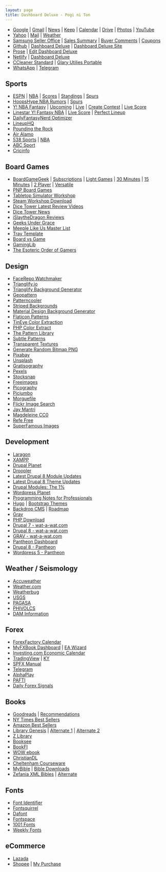 ```yaml
---
layout: page
title: Dashboard Deluxe - Pogi ni Ton
---
```


- [Google](http://google.com) \| [Gmail](http://gmail.com) \| [News](http://news.google.com/?hl=en-PH&gl=PH&ceid=PH:en) \|  [Keep](http://keep.google.com/) \| [Calendar](http://calendar.google.com) \| [Drive](http://drive.google.com) \| [Photos](http://photos.google.com) \| [YouTube](https://www.youtube.com/feed/subscriptions)
- [Yahoo](http://mail.yahoo.com) \|  [Mail](http://mail.yahoo.com) \| [Weather](http://yahoo.com/news/weather/philippines/pasig/pasig-1187115)
- [Samsung Seller Office](http://seller.samsungapps.com) \| [Sales Summary](http://seller.samsungapps.com/accounting/accountingList.as) \| [Buyer Comments](http://seller.samsungapps.com/comment/getCommentList.as) \| [Coupons](http://seller.samsungapps.com/product/promotion/promotioncoupon.as)
- [Github](http://github.com) \| [Dashboard Deluxe](http://github.com/dashboarddeluxe/) \| [Dashboard Deluxe Site](http://github.com/dashboarddeluxe/dashboarddeluxe.github.io)
- [Prose](http://prose.io) \| [Edit Dashboard Deluxe](http://prose.io/#dashboarddeluxe/dashboarddeluxe.github.io/edit/master/index.md)
- [Netlify](http://app.netlify.com/) \| [Dashboard Deluxe](http://dashboarddeluxe.netlify.com)
- [CCleaner Standard](https://www.ccleaner.com/ccleaner/download/standard) \| [Glary Utilies Portable](http://download.glarysoft.com/guportable.zip)
- [WhatsApp](https://web.whatsapp.com/) \| [Telegram](https://web.telegram.org/)

## Sports
- [ESPN](http://global.espn.com/?src=com) \| [NBA](http://espn.com/nba) \| [Scores](http://www.espn.com/nba/scoreboard) \| [Standings](http://www.espn.com/nba/standings) \| [Spurs](http://www.espn.com/nba/team/_/name/sa/san-antonio-spurs)
- [HoopsHype NBA Rumors](http://hoopshype.com/rumors) \| [Spurs](http://hoopshype.com/team/san-antonio-spurs/)
- [Y! NBA Fantasy](http://sports.yahoo.com/dailyfantasy) \| [Upcoming](http://sports.yahoo.com/dailyfantasy/contests/upcoming) \| [Live](http://sports.yahoo.com/dailyfantasy/contests/live) \| [Create Contest](http://sports.yahoo.com/dailyfantasy/contest/create) \| [Live Score](http://sports.yahoo.com/dailyfantasy/research/live)
- [Linestar Y! Fantasy NBA](http://www.linestarapp.com/DailyDashboard/Sport/NBA/Site/Yahoo) \| [Live Score](http://www.linestarapp.com/LiveScoring/Sport/NBA/Site/Yahoo) \| [Perfect Lineup](http://www.linestarapp.com/Perfect/Sport/NBA/Site/Yahoo)
- [DailyFantasyNerd Optimizer](http://dailyfantasynerd.com/optimizer/yahoo/nba)
- [LineupHQ](https://rotogrinders.com/lineuphq/nba?site=yahoo)
- [Pounding the Rock](http://www.poundingtherock.com/)
- [Air Alamo](https://airalamo.com/)
- [538 Sports](http://fivethirtyeight.com/sports/) \| [NBA](http://fivethirtyeight.com/tag/nba/)
- [ABC Sport](http://abc.net.au/news/sport/)
- [Cricinfo](http://espncricinfo.com/?edition-view=espncricinfo-en-au&set=true)

## Board Games
- [BoardGameGeek](http://boardgamegeek.com) \| [Subscriptions](http://boardgamegeek.com/subscriptions) \| [Light Games](https://boardgamegeek.com/search/boardgame?sort=rank&advsearch=1&q=&include%5Bdesignerid%5D=&include%5Bpublisherid%5D=&geekitemname=&range%5Byearpublished%5D%5Bmin%5D=&range%5Byearpublished%5D%5Bmax%5D=&range%5Bminage%5D%5Bmax%5D=&range%5Bnumvoters%5D%5Bmin%5D=&range%5Bnumweights%5D%5Bmin%5D=&range%5Bminplayers%5D%5Bmax%5D=&range%5Bmaxplayers%5D%5Bmin%5D=&range%5Bleastplaytime%5D%5Bmin%5D=&range%5Bplaytime%5D%5Bmax%5D=&floatrange%5Bavgrating%5D%5Bmin%5D=&floatrange%5Bavgrating%5D%5Bmax%5D=&floatrange%5Bavgweight%5D%5Bmin%5D=1&floatrange%5Bavgweight%5D%5Bmax%5D=2&colfiltertype=&searchuser=jorap&playerrangetype=normal&B1=Submit) \| [30 Minutes](https://boardgamegeek.com/search/boardgame?sort=rank&advsearch=1&q=&include%5Bdesignerid%5D=&include%5Bpublisherid%5D=&geekitemname=&range%5Byearpublished%5D%5Bmin%5D=&range%5Byearpublished%5D%5Bmax%5D=&range%5Bminage%5D%5Bmax%5D=&range%5Bnumvoters%5D%5Bmin%5D=&range%5Bnumweights%5D%5Bmin%5D=&range%5Bminplayers%5D%5Bmax%5D=&range%5Bmaxplayers%5D%5Bmin%5D=&range%5Bleastplaytime%5D%5Bmin%5D=&range%5Bplaytime%5D%5Bmax%5D=30&floatrange%5Bavgrating%5D%5Bmin%5D=&floatrange%5Bavgrating%5D%5Bmax%5D=&floatrange%5Bavgweight%5D%5Bmin%5D=1&floatrange%5Bavgweight%5D%5Bmax%5D=2&colfiltertype=&searchuser=&playerrangetype=normal&B1=Submit) \| [15 Minutes](https://boardgamegeek.com/search/boardgame?sort=rank&advsearch=1&q=&include%5Bdesignerid%5D=&include%5Bpublisherid%5D=&geekitemname=&range%5Byearpublished%5D%5Bmin%5D=&range%5Byearpublished%5D%5Bmax%5D=&range%5Bminage%5D%5Bmax%5D=&range%5Bnumvoters%5D%5Bmin%5D=&range%5Bnumweights%5D%5Bmin%5D=&range%5Bminplayers%5D%5Bmax%5D=&range%5Bmaxplayers%5D%5Bmin%5D=&range%5Bleastplaytime%5D%5Bmin%5D=&range%5Bplaytime%5D%5Bmax%5D=15&floatrange%5Bavgrating%5D%5Bmin%5D=&floatrange%5Bavgrating%5D%5Bmax%5D=&floatrange%5Bavgweight%5D%5Bmin%5D=1&floatrange%5Bavgweight%5D%5Bmax%5D=2&colfiltertype=&searchuser=&playerrangetype=normal&B1=Submit) \| [2 Player](https://boardgamegeek.com/search/boardgame?sort=rank&advsearch=1&q=&include%5Bdesignerid%5D=&include%5Bpublisherid%5D=&geekitemname=&range%5Byearpublished%5D%5Bmin%5D=&range%5Byearpublished%5D%5Bmax%5D=&range%5Bminage%5D%5Bmax%5D=&range%5Bnumvoters%5D%5Bmin%5D=&range%5Bnumweights%5D%5Bmin%5D=&range%5Bminplayers%5D%5Bmax%5D=2&range%5Bmaxplayers%5D%5Bmin%5D=2&range%5Bleastplaytime%5D%5Bmin%5D=&range%5Bplaytime%5D%5Bmax%5D=&floatrange%5Bavgrating%5D%5Bmin%5D=&floatrange%5Bavgrating%5D%5Bmax%5D=&floatrange%5Bavgweight%5D%5Bmin%5D=1&floatrange%5Bavgweight%5D%5Bmax%5D=2&colfiltertype=&searchuser=&playerrangetype=exclusive&B1=Submit) \| [Versatile](https://boardgamegeek.com/search/boardgame?sort=rank&advsearch=1&q=&include%5Bdesignerid%5D=&include%5Bpublisherid%5D=&geekitemname=&range%5Byearpublished%5D%5Bmin%5D=&range%5Byearpublished%5D%5Bmax%5D=&range%5Bminage%5D%5Bmax%5D=&range%5Bnumvoters%5D%5Bmin%5D=&range%5Bnumweights%5D%5Bmin%5D=&range%5Bminplayers%5D%5Bmax%5D=2&range%5Bmaxplayers%5D%5Bmin%5D=3&range%5Bleastplaytime%5D%5Bmin%5D=&range%5Bplaytime%5D%5Bmax%5D=&floatrange%5Bavgrating%5D%5Bmin%5D=&floatrange%5Bavgrating%5D%5Bmax%5D=&floatrange%5Bavgweight%5D%5Bmin%5D=1&floatrange%5Bavgweight%5D%5Bmax%5D=2&colfiltertype=&searchuser=&playerrangetype=normal&B1=Submit)
- [PNP Board Games](http://www.boardgamer.ru/forum/index.php?action=unread)
- [Tabletop Simulator Workshop](http://steamcommunity.com/app/286160/workshop/)
- [Steam Workshop Download](http://steamworkshop.download)
- [Dice Tower Latest Review Videos](http://dicetower.com/board-game-videos?field_category_tid=5)
- [Dice Tower News](http://dicetowernews.com)
- [iSlaytheDragon Reviews](http://islaythedragon.com/category/game-reviews/)
- [Geeks Under Grace](http://www.geeksundergrace.com/tabletop/)
- [Meeple Like Us Master List](http://meeplelikeus.co.uk/meeple-like-us-masterlist/)
- [Tray Template](http://templatemaker.nl/index.php?template=matchbox&source=dielines&lang=en)
- [Board vs Game](http://boardvsgame.com)
- [GamingLib](http://www.gaminglib.com/collections/all?sort_by=created-descending)
- [The Esoteric Order of Gamers](http://www.orderofgamers.com/games/)

## Design
- [FaceRepo Watchmaker](http://facerepo.com/app/search/results?sortOrder=downloaded-most&faceApp=watchmaker&page=1)
- [Trianglify.io](http://trianglify.io/)
- [Trianglify Background Generator](http://alssndro.github.io/trianglify-background-generator/)
- [Geopattern](http://btmills.github.io/geopattern/geopattern.html)
- [Patterncooler](http://patterncooler.com/)
- [Striped Backgrounds](http://stripedbgs.com/)
- [Material Design Background Generator](http://stringsistemas.com/materialgenerator.html)
- [Flaticon Patterns](http://pattern.flaticon.com/)
- [TinEye Color Extraction](http://labs.tineye.com/color/)
- [PHP Color Extract](http://www.coolphptools.com/color_extract)
- [The Pattern Library](http://thepatternlibrary.com/)
- [Subtle Patterns](http://www.toptal.com/designers/subtlepatterns/)
- [Transparent Textures](http://www.transparenttextures.com/)
- [Generate Random Bitmap PNG](https://onlinepngtools.com/generate-random-png)
- [Pixabay](http://pixabay.com/)
- [Unsplash](http://unsplash.com/)
- [Gratisography](https://gratisography.com/)
- [Pexels](https://www.pexels.com/)
- [Stocksnap](https://stocksnap.io)
- [Freeimages](https://www.freeimages.com/)
- [Picography](https://picography.co)
- [Picjumbo](https://picjumbo.com/)
- [Morguefile](https://morguefile.com)
- [Flickr Image Search](https://www.flickr.com/search/?license=4%2C5%2C6%2C9%2C10&advanced=1&dimension_search_mode=min&height=1024&width=1024&media=photos&text=)
- [Jay Mantri](https://jaymantri.com)
- [Magdeleine CC0](https://magdeleine.co/license/cc0/)
- [Refe Free](http://getrefe.com/downloads/category/free/)
- [SuperFamous Images](https://images.superfamous.com/)

## Development
- [Laragon](http://www.laragon.org/)
- [XAMPP](https://www.apachefriends.org/download.html)
- [Drupal Planet](http://drupal.org/planet)
- [Droopler](https://github.com/droptica/droopler_project/releases)
- [Latest Drupal 8 Module Updates](http://drupal.org/project/project_module?f%5B0%5D=&f%5B1%5D=&f%5B2%5D=&f%5B3%5D=drupal_core%3A7234&f%5B4%5D=sm_field_project_type%3Afull&f%5B5%5D=&text=&solrsort=ds_project_latest_release+desc&op=Search)
- [Latest Drupal 8 Theme Updates](http://drupal.org/project/project_theme?f%5B0%5D=&f%5B1%5D=&f%5B2%5D=drupal_core%3A7234&f%5B3%5D=sm_field_project_type%3Afull&f%5B4%5D=&text=&solrsort=ds_project_latest_release+desc&op=Search)
- [Drupal Modules: The 1%](http://gogrow.org/tutorials)
- [Wordpress Planet](http://planet.wordpress.org)
- [Programming Notes for Professionals](http://goalkicker.com/)
- [Hugo](https://gohugo.io/) \| [Bootstrap Themes](https://themes.gohugo.io/tags/bootstrap/)
- [Backdrop CMS](http://backdropcms.org) \| [Roadmap](http://backdropcms.org/roadmap)
- [Grav](http://getgrav.org/)
- [PHP Download](http://php-download.com/)
- [Drupal 7 - wat-a-wat.com](http://d7.wat-a-wat.com/user_account/login)
- [Drupal 8 - wat-a-wat.com](http://d8.wat-a-wat.com/user_account/login)
- [GRAV - wat-a-wat.com](http://grav.wat-a-wat.com/admin)
- [Pantheon Dashboard](http://dashboard.pantheon.io)
- [Drupal 8 - Pantheon](http://dev-drpl-8.pantheonsite.io)
- [Wordpress 5 - Pantheon](http://dev-wp4.pantheonsite.io/wp-admin/)

## Weather / Seismology

- [Accuweather](http://www.accuweather.com/en/ph/pasig/264876/air-travel-hourly-forecast/264876)
- [Weather.com](http://weather.com/weather/hourbyhour/l/RPXX0026:1:RP)
- [Weatherbug](http://weatherbug.com/weather-forecast/hourly/pasig-city-national-capital-region-rp)
- [USGS](http://earthquake.usgs.gov/earthquakes/map/#%7B%22feed%22%3A%2230day_sig%22%2C%22search%22%3Anull%2C%22listFormat%22%3A%22default%22%2C%22sort%22%3A%22newest%22%2C%22basemap%22%3A%22terrain%22%2C%22autoUpdate%22%3Atrue%2C%22restrictListToMap%22%3Afalse%2C%22timeZone%22%3A%22utc%22%2C%22mapposition%22%3A%5B%5B-78.49055166160312%2C74.8828125%5D%2C%5B78.42019327591201%2C325.1953125%5D%5D%2C%22overlays%22%3A%7B%22plates%22%3Atrue%7D%2C%22viewModes%22%3A%7B%22map%22%3Atrue%2C%22list%22%3Atrue%2C%22settings%22%3Afalse%2C%22help%22%3Afalse%7D%7D)
- [PAGASA](http://bagong.pagasa.dost.gov.ph)
- [PHIVOLCS](http://www.phivolcs.dost.gov.ph/index.php/earthquake/earthquake-information3)
- [DAM Information](http://bagong.pagasa.dost.gov.ph/flood#dam-information)

## Forex

- [ForexFactory Calendar](http://forexfactory.com/calendar.php)
- [MyFXBook Dashboard](http://myfxbook.com/dashboard) \| [EA Wizard](https://www.myfxbook.com/en/help/connect-metatrader-ea)
- [Investing.com Economic Calendar](http://investing.com/economic-calendar/)
- [TradingView](https://www.tradingview.com/) \| [KY](https://www.tradingview.com/u/KarYong/)
- [SPFX Manual](http://nobodytrader.com/your-first-trading-account/)
- [Telegram](http://web.telegram.org)
- [AlphaPlay](http://www.alphaplay.com.sg/)
- [PAFTI](http://pafti.org/)
- [Daily Forex Signals](http://www.dailyforex.com/forex-technical-analysis/free-forex-signals/page-1)

## Books

- [Goodreads](https://www.goodreads.com/) \| [Recommendations](https://www.goodreads.com/recommendations)
- [NY Times Best Sellers](http://nytimes.com/books/best-sellers/advice-how-to-and-miscellaneous/)
- [Amazon Best Sellers](http://amazon.com/best-sellers-books-Amazon/zgbs/books/ref=zg_bs_unv_b_1_12290_1)
- [Library Genesis](http://libgen.io/) \| [Alternate 1](http://gen.lib.rus.ec/) \| [Alternate 2](http://libgen.pw/)
- [Z Library](https://b-ok.org/)
- [Booksee](http://en.booksee.org/)
- [BookFI](http://en.bookfi.net/)
- [WOW ebook](http://wowebook.org)
- [ChristianDL](http://www.christiandl.com/unread/)
- [Cheltenham Courseware](http://www.cheltenhamcourseware.com/)
- [MyBible](https://mybible.zone/index-eng.php) \| [Bible Downloads](https://www.ph4.org/b4_index.php?k=bibles&q=mybible) 
- [Zefania XML Bibles](https://sourceforge.net/projects/zefania-sharp/files/Bibles/ENG/) \| [Alternate](https://www.ph4.org/b4_mobi.php?q=zefania)

## Fonts

- [Font Identifier](http://fontsquirrel.com/matcherator)
- [Fontsquirrel](http://fontsquirrel.com)
- [Dafont](http://dafont.com)
- [Fontspace](http://fontspace.com)
- [1001 Fonts](http://1001fonts.com)
- [Weekly Fonts](http://www.weeklyfonts.com/)

## eCommerce

- [Lazada](http://lazada.com.ph/)
- [Shopee](http://shopee.ph/) \| [My Purchase](http://shopee.ph/user/purchase)

